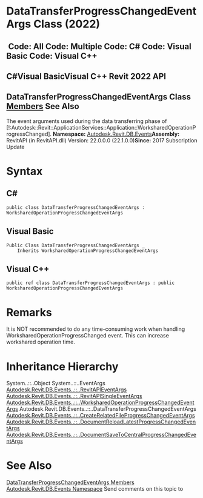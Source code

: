 # DataTransferProgressChangedEventArgs Class (2022)

﻿
 Code: All Code: Multiple Code: C# Code: Visual Basic Code: Visual C++   
---  
C#Visual BasicVisual C++
Revit 2022 API  
---  
DataTransferProgressChangedEventArgs Class  
[Members](625365c7-5cc1-a1f2-a48c-40866584dd61.md "DataTransferProgressChangedEventArgs Members") See Also  
---  
The event arguments used during the data transferring phase of [!:Autodesk::Revit::ApplicationServices::Application::WorksharedOperationProgressChanged]. 
**Namespace:** [Autodesk.Revit.DB.Events](b86712d6-83b3-e044-8016-f9881ecd3800.md "Autodesk.Revit.DB.Events Namespace")**Assembly:** RevitAPI (in RevitAPI.dll) Version: 22.0.0.0 (22.1.0.0)**Since:** 2017 Subscription Update 
# Syntax
C#  
---  
```text
public class DataTransferProgressChangedEventArgs : WorksharedOperationProgressChangedEventArgs
```
  
Visual Basic  
---  
```text
Public Class DataTransferProgressChangedEventArgs _
	Inherits WorksharedOperationProgressChangedEventArgs
```
  
Visual C++  
---  
```text
public ref class DataTransferProgressChangedEventArgs : public WorksharedOperationProgressChangedEventArgs
```
  
# Remarks
It is NOT recommended to do any time-consuming work when handling WorksharedOperationProgressChanged event. This can increase workshared operation time. 
# Inheritance Hierarchy
System..::..Object System..::..EventArgs [Autodesk.Revit.DB.Events..::..RevitAPIEventArgs](7c98499c-e345-cfda-ef89-48eccd3c9992.md "RevitAPIEventArgs Class") [Autodesk.Revit.DB.Events..::..RevitAPISingleEventArgs](446fa3c6-4f35-47f4-e8c2-e5235c321836.md "RevitAPISingleEventArgs Class") [Autodesk.Revit.DB.Events..::..WorksharedOperationProgressChangedEventArgs](110ee5e7-4cc1-3dbb-c824-6fd7bb5a8061.md "WorksharedOperationProgressChangedEventArgs Class") Autodesk.Revit.DB.Events..::..DataTransferProgressChangedEventArgs [Autodesk.Revit.DB.Events..::..CreateRelatedFileProgressChangedEventArgs](94a4184c-e0d2-a846-ba1d-52cea6b0a29f.md "CreateRelatedFileProgressChangedEventArgs Class") [Autodesk.Revit.DB.Events..::..DocumentReloadLatestProgressChangedEventArgs](dfe6923a-ec47-704d-8e2b-29c2371beef1.md "DocumentReloadLatestProgressChangedEventArgs Class") [Autodesk.Revit.DB.Events..::..DocumentSaveToCentralProgressChangedEventArgs](5c818638-328f-555e-a668-674d9f585775.md "DocumentSaveToCentralProgressChangedEventArgs Class")
# See Also
[DataTransferProgressChangedEventArgs Members](625365c7-5cc1-a1f2-a48c-40866584dd61.md "DataTransferProgressChangedEventArgs Members")
[Autodesk.Revit.DB.Events Namespace](b86712d6-83b3-e044-8016-f9881ecd3800.md "Autodesk.Revit.DB.Events Namespace")
Send comments on this topic to 
